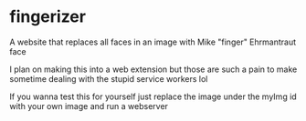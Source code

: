 # fingerizer
A website that replaces all faces in an image with Mike "finger" Ehrmantraut face

I plan on making this into a web extension but those are such a pain to make sometime dealing with the stupid service workers lol

If you wanna test this for yourself just replace the image under the myImg id with your own image and run a webserver

